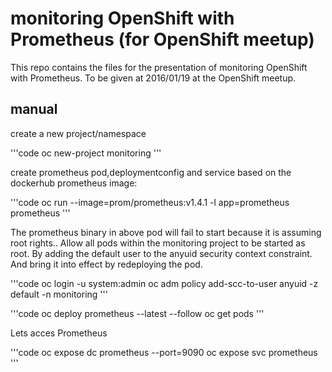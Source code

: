 # monitoring OpenShift with Prometheus (for OpenShift meetup)

This repo contains the files for the presentation of monitoring OpenShift with Prometheus.
To be given at 2016/01/19 at the OpenShift meetup.

## manual

create a new project/namespace

'''code
oc new-project monitoring
'''

create prometheus pod,deploymentconfig and service based on the dockerhub prometheus image:

'''code
oc run --image=prom/prometheus:v1.4.1 -l app=prometheus prometheus
'''

The prometheus binary in above pod will fail to start because it is assuming root rights.. Allow all pods within the monitoring project
to be started as root. By adding the default user to the anyuid security context constraint. And bring it into effect by redeploying the pod.

'''code
oc login -u system:admin
oc adm policy add-scc-to-user anyuid -z default -n monitoring
'''

'''code
oc deploy prometheus --latest --follow
oc get pods
''' 

Lets acces Prometheus

'''code
oc expose dc prometheus --port=9090
oc expose svc prometheus
'''

